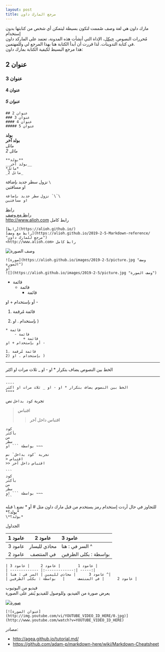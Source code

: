 ```yaml
---
layout: post
title: مرجع المارك داون
---
```


مارك داون هي لغة وصف صُممت لتكون بسيطة ليتمكن أي شخص من كتابتها بدون إستخدام  
مُحررات النصوص. [جيكل](https://github.com/barryclark/jekyll-now)، الإداة التي أنشأت هذه المدونة، تعتمد على الماركد داون  
في كتابة التدوينات. لذا قررت أن أبدأ الكتابة هنا بهذا المرجع لي وللمهتمين.  
هذا مرجع البسيط لكيفية الكتابة بمارك داون:  

## عنوان 2  
### عنوان 3  
#### عنوان 4  
##### عنوان 5  

```
## عنوان 2  
### عنوان 3  
#### عنوان 4  
##### عنوان 5  
```


**بولد**  
__بولد آخر__  
*مائل*  
_مائل 2_  
```
**بولد**  
__بولد آخر__  
*مائل*  
_مائل 2_  
```


نزول سطر جديد بإضافة `\`  
او مسافتين  
```
نزول سطر جديد بإضافة `\`\
او مسافتين  
```


[رابط](https://alioh.github.io/)  
[رابط مع وصف](https://alioh.github.io/2019-2-5-Markdown-reference/ "مرجع للمارك داون")  
<http://www.alioh.com> رابط كامل  
```
[رابط](https://alioh.github.io/)  
[رابط مع وصف](https://alioh.github.io/2019-2-5-Markdown-reference/ "مرجع للمارك داون")  
<http://www.alioh.com> رابط كامل  
```

![](https://alioh.github.io/images/2019-2-5/picture.jpg "وصف الصورة")  
```
![صورة](https://alioh.github.io/images/2019-2-5/picture.jpg "وصف الصورة")  
أو
![](https://alioh.github.io/images/2019-2-5/picture.jpg "وصف الصورة")  
```


* قائمة  
    - قائمة  
        + قائمة  

أو بإستخدام + او -

1. قائمة مُرقمة  
2) بإستخدام . او )  

```
* قائمة  
    - قائمة  
        + قائمة  
أو بإستخدام + او -

1. قائمة مُرقمة 
2) بإستخدام . او )  
```


----
الخط بين النصوص يضاف بتكرار * او - او _ ثلاث مرات او اكثر
****
```
----
الخط بين النصوص يضاف بتكرار * او - او _ ثلاث مرات او اكثر
****
```


تجربة `كود بداخل` نص  
> اقتباس
>> اقتباس داخل آخر

```
كود
بأكثر
من
سطر
بواسطة ``` او ~~~
```
~~~
تجربة `كود بداخل` نص  
> اقتباس
>> اقتباس داخل آخر

```
كود
بأكثر
من
سطر
بواسطة ``` او ~~~
```
~~~

للتجاوز في حال أردت إستخدام رمز يستخدم من قبل مارك داون مثل # أو * نضع \ قبله  
\*بولد؟*  
`\*بولد؟*`  

الجداول  

| عامود 1        | عامود 2     | عامود 3 |
| ------------- |:-------------:| :-----|
| عامود 3      | محاذي لليسار | السر في : هنا ^|
| عامود 2      | في المنتصف      |   بواسطة : بكلى الطرفين |

```
| عامود 1        | عامود 2     | عامود 3 |
| ------------- |:-------------:| -----:|
| عامود 3      | محاذي لليمين | السر في : هنا ^|
| عامود 2      | في المنتصف      |   بواسطة : بكلى الطرفين |
```

فيديو من اليوتيوب  
يعرض صورة من الفيديو، وللوصول للفيديو يُنقر على الصورة

[![صورة](http://img.youtube.com/vi/uXfJc8up6cM/0.jpg)](http://www.youtube.com/watch?v=uXfJc8up6cM)

```
[![عنوان الصورة](http://img.youtube.com/vi/YOUTUBE_VIDEO_ID_HERE/0.jpg)](http://www.youtube.com/watch?v=YOUTUBE_VIDEO_ID_HERE)
```


مصادر:
- <http://agea.github.io/tutorial.md/>
- <https://github.com/adam-p/markdown-here/wiki/Markdown-Cheatsheet>
